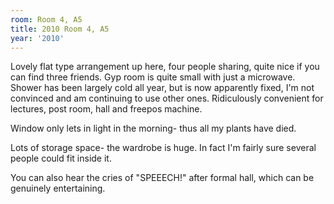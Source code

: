 ```yaml
---
room: Room 4, A5
title: 2010 Room 4, A5
year: '2010'
---
```


Lovely flat type arrangement up here, four people sharing, quite nice if you can find three friends. Gyp room is quite small with just a microwave. Shower has been largely cold all year, but is now apparently fixed, I'm not convinced and am continuing to use other ones. Ridiculously convenient for lectures, post room, hall and freepos machine.

Window only lets in light in the morning- thus all my plants have died.

Lots of storage space- the wardrobe is huge. In fact I'm fairly sure several people could fit inside it.

You can also hear the cries of "SPEEECH!" after formal hall, which can be genuinely entertaining.
